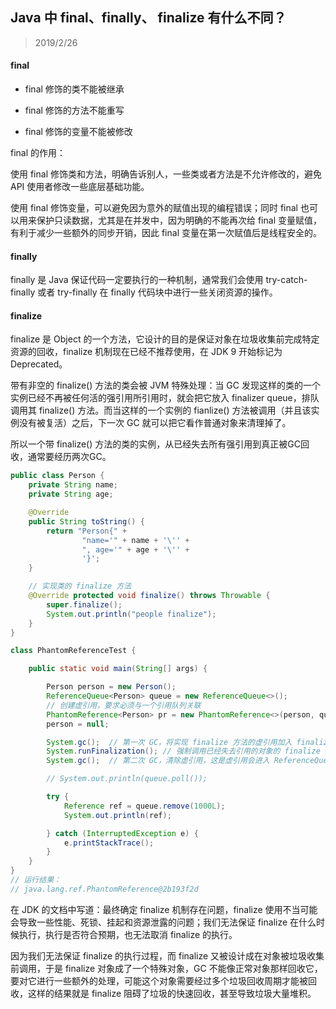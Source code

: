 ## Java 中 final、finally、 finalize 有什么不同？

> 2019/2/26

#### final

- final 修饰的类不能被继承
- final 修饰的方法不能重写

- final 修饰的变量不能被修改

final 的作用：

使用 final 修饰类和方法，明确告诉别人，一些类或者方法是不允许修改的，避免 API 使用者修改一些底层基础功能。

使用 final 修饰变量，可以避免因为意外的赋值出现的编程错误；同时 final 也可以用来保护只读数据，尤其是在并发中，因为明确的不能再次给 final 变量赋值，有利于减少一些额外的同步开销，因此 final 变量在第一次赋值后是线程安全的。

#### finally

finally 是 Java 保证代码一定要执行的一种机制，通常我们会使用 try-catch-finally 或者 try-finally 在 finally 代码块中进行一些关闭资源的操作。

#### finalize

finalize 是 Object 的一个方法，它设计的目的是保证对象在垃圾收集前完成特定资源的回收，finalize 机制现在已经不推荐使用，在 JDK 9 开始标记为 Deprecated。

带有非空的 finalize() 方法的类会被 JVM 特殊处理：当 GC 发现这样的类的一个实例已经不再被任何活的强引用所引用时，就会把它放入 finalizer queue，排队调用其 finalize() 方法。而当这样的一个实例的 fianlize() 方法被调用（并且该实例没有被复活）之后，下一次 GC 就可以把它看作普通对象来清理掉了。

所以一个带 finalize() 方法的类的实例，从已经失去所有强引用到真正被GC回收，通常要经历两次GC。

```java
public class Person {
    private String name;
    private String age;

    @Override
    public String toString() {
        return "Person{" +
                "name='" + name + '\'' +
                ", age='" + age + '\'' +
                '}';
    }

	// 实现类的 finalize 方法
    @Override protected void finalize() throws Throwable {
        super.finalize();
        System.out.println("people finalize");
    }
}

class PhantomReferenceTest {

    public static void main(String[] args) {

        Person person = new Person();
        ReferenceQueue<Person> queue = new ReferenceQueue<>();
        // 创建虚引用，要求必须与一个引用队列关联
        PhantomReference<Person> pr = new PhantomReference<>(person, queue);
        person = null;

        System.gc();  // 第一次 GC，将实现 finalize 方法的虚引用加入 finalizer queue
        System.runFinalization(); // 强制调用已经失去引用的对象的 finalize 方法 
        System.gc();  // 第二次 GC，清除虚引用，这是虚引用会进入 ReferenceQueue

        // System.out.println(queue.poll());

        try {
            Reference ref = queue.remove(1000L);
            System.out.println(ref);

        } catch (InterruptedException e) {
            e.printStackTrace();
        }
    }
}
// 运行结果：
// java.lang.ref.PhantomReference@2b193f2d
```

在 JDK 的文档中写道：最终确定 finalize 机制存在问题，finalize 使用不当可能会导致一些性能、死锁、挂起和资源泄露的问题；我们无法保证 finalize 在什么时候执行，执行是否符合预期，也无法取消 finalize 的执行。

因为我们无法保证 finalize 的执行过程，而 finalize 又被设计成在对象被垃圾收集前调用，于是 finalize 对象成了一个特殊对象，GC 不能像正常对象那样回收它，要对它进行一些额外的处理，可能这个对象需要经过多个垃圾回收周期才能被回收，这样的结果就是 finalize 阻碍了垃圾的快速回收，甚至导致垃圾大量堆积。



